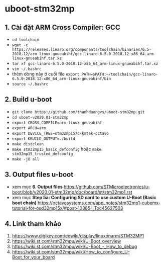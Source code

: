 # uboot-stm32mp

## 1. Cài đặt ARM Cross Compiler: GCC
- `cd toolchain`
- `wget -c https://releases.linaro.org/components/toolchain/binaries/6.5-2018.12/arm-linux-gnueabihf/gcc-linaro-6.5.0-2018.12-x86_64_arm-linux-gnueabihf.tar.xz`
- `tar xf gcc-linaro-6.5.0-2018.12-x86_64_arm-linux-gnueabihf.tar.xz`
- `vim ~/.bashrc`
- thêm dòng này ở cuối file `export PATH=$PATH:~/toolchain/gcc-linaro-6.5.0-2018.12-x86_64_arm-linux-gnueabihf/bin`
- `source ~/.bashrc`

## 2. Build u-boot
- `git clone https://github.com/thanhduongvs/uboot-stm32mp.git`
- `cd uboot-v2020.01-stm32mp`
- `export CROSS_COMPILE=arm-linux-gnueabihf-`
- `export ARCH=arm`
- `export DEVICE_TREE=stm32mp157c-kmtek-octavo`
- `export KBUILD_OUTPUT=./build`
- `make distclean`
- `make stm32mp15_basic_defconfig` hoặc `make stm32mp15_trusted_defconfig`
- `make -j8 all`

## 3. Output files u-boot
- xem mục **6. Output files** https://github.com/STMicroelectronics/u-boot/blob/v2020.01-stm32mp/doc/board/st/stm32mp1.rst
- xem mục **Step 5a: Configuring SD card to use custom U-Boot (Basic boot chain)** https://octavosystems.com/app_notes/stm32mp1-cubemx-tutorial-for-osd32mp15x/#post-10385-_Toc45627503

## 4. Link tham khảo

1. https://www.digikey.com/eewiki/display/linuxonarm/STM32MP1
2. https://wiki.st.com/stm32mpu/wiki/U-Boot_overview
3. https://wiki.st.com/stm32mpu/wiki/U-Boot_-_How_to_debug
4. https://wiki.st.com/stm32mpu/wiki/How_to_configure_U-Boot_for_your_board